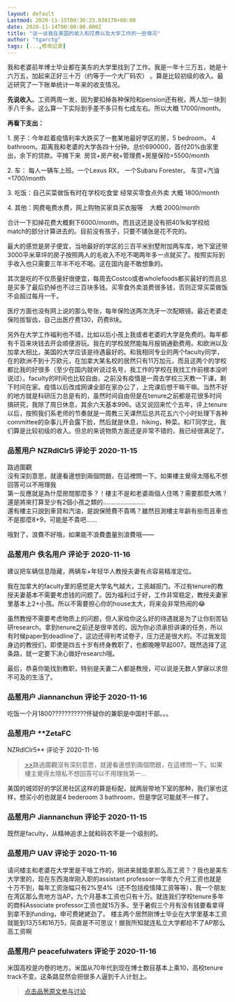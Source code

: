 ```yaml
---
layout: default
Lastmod: 2020-11-15T00:36:23.030170+00:00
date: 2020-11-14T00:00:00.000Z
title: "谈一谈我在美国的收入和花费以及大学工作的一些情况"
author: "tgarctg"
tags: [...,修改记录]
---
```


我和老婆前年博士毕业都在美东的大学里找到了工作。我是一年十三万五，她是十六万五，加起来正好三十万（约等于一个大厂码农） 。算是比较初级的收入。最近研究了一下账单统计一年来的收支情况。  
  
**先说收入**。工资两周一发，因为要扣掉各种保险和pension还有税，两人加一块到手八千多。这么算一下实际到手差不多只有七成左右。所以大概 17000/month。  
  
**再看下支出：**  
  
1\. 房子：今年趁着疫情利率大跌买了一套某地最好学区的房，5 bedroom， 4 bathroom。距离我和老婆的大学各四十分钟。总价690000，首付20%由家里出，余下的贷款。平摊下来  房贷+房产税+管理费+房屋保险=5500/month  
  
2\. 车： 每人一辆车上班。一个Lexus RX， 一个Subaru Forester。 车贷+汽油=1700/month  
  
3\. 吃饭：自己买菜做饭有时在学校吃食堂 经常买零食点外卖 大概 1800/month  
  
4\. 其他：网费电费水费，网上购物买家具买衣服等    大概 2000/month  
  
合计一下扣掉花费大概剩下6000/month。而且这还是没有把401k和学校给match的部分计算进去的。目前没有孩子，只要不铺张是花不完的。  
  
最大的感觉是房子便宜，当地最好的学区的三百平米别墅附加两车库，地下室还带3000平米草坪的房子按照两人的毛收入不吃不喝两年多一点就买了。按照实际到手收入也只需要三年半不吃不喝。这在国内是不敢想象的。  
  
其次是吃的不仅质量好很便宜，每周去Costco或者wholefoods都买最好的而且总是买多了最后扔掉也不过三百块多钱。买零食外卖浪费很多钱，否则正常买菜做饭不会超过每月一千。  
  
医疗方面也没有网上说的那么夸张，每年保险送两次洗牙一次配眼镜。最近老婆走保险拔智齿，自己出医疗费130，药费8块。  
  
另外在大学工作福利也不错，比如以后小孩上我或者老婆的大学是免费的。每年都有千百来块钱去开会顺便游玩。我在的学校居然能每月报销通勤费用。和欧洲以及加拿大相比，美国的大学应该是待遇最好的。和我相同专业的两个faculty同学，在的欧洲不到十万欧元，在加拿大某名校的居然只有11万加元，而且这两个的学校都比我的好很多（至少在国内就听说过名号，我工作的学校在我找工作前根本没听说过）。faculty的时间也比较自由，之前没有疫情是一周去学校三天教一下课，剩下时间在家。疫情以后改成网课全部在家办公了，上完课后想干嘛干嘛。当然不好的地方就是科研压力总是有的，虽然时间自由但是在tenure之前都是花很多时间搞研究，我除了周日休息，其余六天基本996。话又说回来忙个五年，评上tenure以后，按照我们系老师的节奏就是一周教三天课然后总共花五六个小时处理下各种committee的杂事儿开会露下脸，然后就是休息，hiking，种菜。和IT同学比，我们算是比较初级的收入。但总的来说物质方面还是非常不错的，我已经很满足了。

            
### 品葱用户 **NZRdlClr5** 评论于 2020-11-15
        
路過圍觀  
沒有深刻意思，就邊看邊想到兩個問題，在這裡問一下。如果樓主覺得太隱私不想回答可以不用理我  
第一反應就是為什麼房間那麼多？！樓主不是和老婆兩個人住嗎？需要那麼大嗎？還是將來打算至少有2個小孩之類的……………………  
還有樓主只說到車貸和汽油，是說保險費不貴嗎？雖然目測樓主年齡有些而且車也不是那麼8+9，可能是不貴吧……  
  
哦對了，浪費不好哦，如果能不浪費盡量別浪費哦——
        


            
### 品葱用户 **佚名用户** 评论于 2020-11-16
        
建议把车辆信息隐藏，两辆车+年轻华人教授夫妻有点容易精准定位。  
  
我在加拿大的faculty里的感觉是大学名气越大，工资越抠门。不过有tenure的教授夫妻基本不需要考虑钱的问题了。因为福利过于好，工作非常稳定，教授夫妻家里基本上2+小孩。所以不需要担心你的house太大，将来会非常热闹的😂  
  
虽然教授不需要考虑物质上的问题，但人家给你这么好的待遇就是为了让你刻苦钻研research。拿到tenure之前还是很辛苦的，因为你必须承担讲课的任务，所以有时候paper到deadline了，这边还得判考试卷子，压力还是很大的。不过我发现身边的教授们，即使是四五十岁有终身教职了，也都晚睡早起007。既然选择了这条路，就一定要下决心做好research哦。  
  
最后，恭喜你能找到教职，特别是夫妻二人都是教授，可以说是无数人梦寐以求但不可及的生活了。
        


            
### 品葱用户 **Jiannanchun** 评论于 2020-11-16
        
吃饭一个月1800???????????怀疑你的兼职是中国村干部。。。
        


            
### 品葱用户 **ZetaFC 
NZRdlClr5** 评论于 2020-11-16
        
> [\>>]( "/article/item_id-545019#")路過圍觀沒有深刻意思，就邊看邊想到兩個問題，在這裡問一下。如果樓主覺得太隱私不想回答可以不用理我第一...

  
  
美国的城郊好的学区房社区这样的算是标配，就两层带地下室的那种，我们家也这样，想买小的也就是4 bederoom 3 bathroom，但是学区可能就不一样了。
        


            
### 品葱用户 **Jiannanchun** 评论于 2020-11-15
        
既然是faculty，从精神追求上就和码农不是一个级别的。
        


            
### 品葱用户 **UAV** 评论于 2020-11-16
        
请问楼主和老婆在大学里是干啥工作的，刚进来就能拿那么高工资？？我也是美东大学里的，现在东西海岸刚入职的assistant professor一学年九个月工资也就是十万不到，每年工资涨幅只有2%至4%（还不包括疫情降工资等等），我一个朋友在湾区那么贵地方当AP，九个月基本工资也只有十万。就连我们学校tenure多年的商科Associate professor工资也就15万多。至于暑假三个月有没有钱要看拿得到拿不到funding，申可费姥姥劲了。 楼主两个居然刚博士毕业在大学里基本工资就能到13万5和16万5，简直是不可思议！据我所知就连私立大学都给不了AP那么高工资啊
        


            
### 品葱用户 **peacefulwaters** 评论于 2020-11-16
        
米国高校是内卷的地方。米国从70年代到现在博士数目基本上乘10，高校tenure track不变。这条路显然会把很多人逼到千人计划上。
        






> [点击品葱原文参与讨论](https://pincong.rocks/article/26362)

